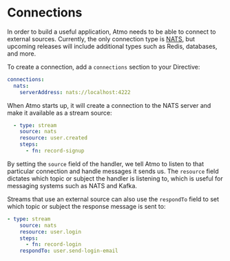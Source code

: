 # Connections

In order to build a useful application, Atmo needs to be able to connect to external sources. Currently, the only connection type is [NATS](https://nats.io/), but upcoming releases will include additional types such as Redis, databases, and more.

To create a connection, add a `connections` section to your Directive:

```yaml
connections:
  nats:
    serverAddress: nats://localhost:4222
```

When Atmo starts up, it will create a connection to the NATS server and make it available as a stream source:

```yaml
  - type: stream
    source: nats
    resource: user.created
    steps:
      - fn: record-signup
```

By setting the `source` field of the handler, we tell Atmo to listen to that particular connection and handle messages it sends us. The `resource` field dictates which topic or subject the handler is listening to, which is useful for messaging systems such as NATS and Kafka.

Streams that use an external source can also use the `respondTo` field to set which topic or subject the response message is sent to:

```yaml
- type: stream
    source: nats
    resource: user.login
    steps:
      - fn: record-login
    respondTo: user.send-login-email
```

